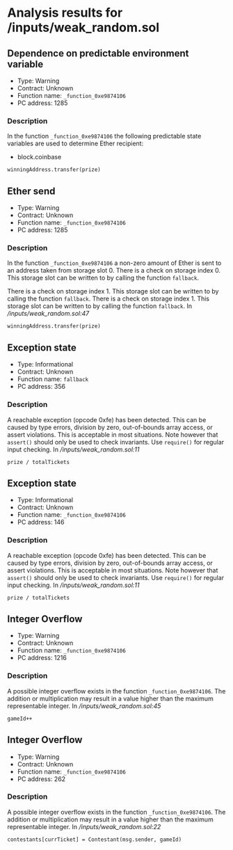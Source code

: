 # Analysis results for <TESTDATA>/inputs/weak_random.sol

## Dependence on predictable environment variable

- Type: Warning
- Contract: Unknown
- Function name: `_function_0xe9874106`
- PC address: 1285



### Description

In the function `_function_0xe9874106` the following predictable state variables are used to determine Ether recipient:
- block.coinbase


```
winningAddress.transfer(prize)
```

## Ether send

- Type: Warning
- Contract: Unknown
- Function name: `_function_0xe9874106`
- PC address: 1285



### Description

In the function `_function_0xe9874106` a non-zero amount of Ether is sent to an address taken from storage slot 0.
There is a check on storage index 0. This storage slot can be written to by calling the function `fallback`.

There is a check on storage index 1. This storage slot can be written to by calling the function `fallback`.
There is a check on storage index 1. This storage slot can be written to by calling the function `fallback`.
In *<TESTDATA>/inputs/weak_random.sol:47*

```
winningAddress.transfer(prize)
```

## Exception state

- Type: Informational
- Contract: Unknown
- Function name: `fallback`
- PC address: 356



### Description

A reachable exception (opcode 0xfe) has been detected. This can be caused by type errors, division by zero, out-of-bounds array access, or assert violations. This is acceptable in most situations. Note however that `assert()` should only be used to check invariants. Use `require()` for regular input checking. 
In *<TESTDATA>/inputs/weak_random.sol:11*

```
prize / totalTickets
```

## Exception state

- Type: Informational
- Contract: Unknown
- Function name: `_function_0xe9874106`
- PC address: 146



### Description

A reachable exception (opcode 0xfe) has been detected. This can be caused by type errors, division by zero, out-of-bounds array access, or assert violations. This is acceptable in most situations. Note however that `assert()` should only be used to check invariants. Use `require()` for regular input checking. 
In *<TESTDATA>/inputs/weak_random.sol:11*

```
prize / totalTickets
```

## Integer Overflow 

- Type: Warning
- Contract: Unknown
- Function name: `_function_0xe9874106`
- PC address: 1216



### Description

A possible integer overflow exists in the function `_function_0xe9874106`.
The addition or multiplication may result in a value higher than the maximum representable integer.
In *<TESTDATA>/inputs/weak_random.sol:45*

```
gameId++
```

## Integer Overflow 

- Type: Warning
- Contract: Unknown
- Function name: `_function_0xe9874106`
- PC address: 262

### Description

A possible integer overflow exists in the function `_function_0xe9874106`.
The addition or multiplication may result in a value higher than the maximum representable integer.
In *<TESTDATA>/inputs/weak_random.sol:22*

```
contestants[currTicket] = Contestant(msg.sender, gameId)
```
